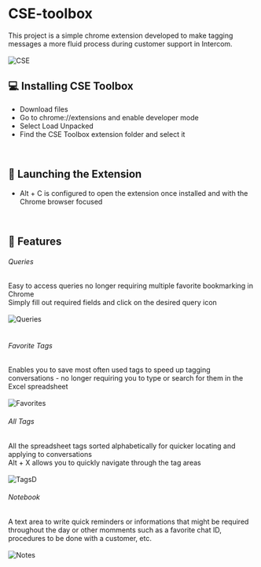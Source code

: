 # CSE-toolbox
This project is a simple chrome extension developed to make tagging messages a more fluid process during customer support in Intercom. <br/>
 <br/>
![CSE](https://user-images.githubusercontent.com/116394065/200970349-69b4c9db-7eed-4d40-a881-95d563b4e7c3.PNG)



## 💻 Installing CSE Toolbox

- Download files
- Go to chrome://extensions and enable developer mode 
- Select Load Unpacked
- Find the CSE Toolbox extension folder and select it
 <br/>


## 🚀 Launching the Extension

- Alt + C is configured to open the extension once installed and with the Chrome browser focused  <br/>
 <br/>

## 💪 Features 

###### Queries  
Easy to access queries no longer requiring multiple favorite bookmarking in Chrome  
Simply fill out required fields and click on the desired query icon <br/>  
![Queries](https://user-images.githubusercontent.com/116394065/200970527-bb114451-fdfd-4245-b8d4-8a729dd881cd.PNG)  <br/>
 <br/>

###### Favorite Tags
Enables you to save most often used tags to speed up tagging conversations - no longer requiring you to type or search for them in the Excel spreadsheet <br/>
 <br/>
![Favorites](https://user-images.githubusercontent.com/116394065/200970572-f9410e35-bef7-4934-96e7-979e04d4efe4.PNG) 

###### All Tags
All the spreadsheet tags sorted alphabetically for quicker locating and applying to conversations  <br/>
Alt + X allows you to quickly navigate through the tag areas <br/>
<br/>
![TagsD](https://user-images.githubusercontent.com/116394065/200970664-664a36dc-ef2f-4624-aff7-78a3f84621cb.PNG)  
 
###### Notebook
A text area to write quick reminders or informations that might be required throughout the day or other momments such as a favorite chat ID, procedures to be done with a customer, etc.  <br/>
<br/>
![Notes](https://user-images.githubusercontent.com/116394065/200970709-1792db9f-5511-47ca-ade1-d99be755e47e.PNG)
